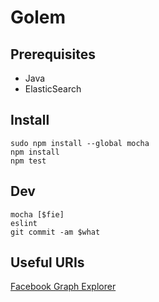 Golem
=====

Prerequisites
-------------
* Java
* ElasticSearch


Install
-------
    sudo npm install --global mocha
    npm install
    npm test

Dev
---
    mocha [$fie]
    eslint
    git commit -am $what

Useful URIs
-----------

[Facebook Graph Explorer](https://developers.facebook.com/tools/explorer?method=GET&path=142326775790907&version=v2.6)


